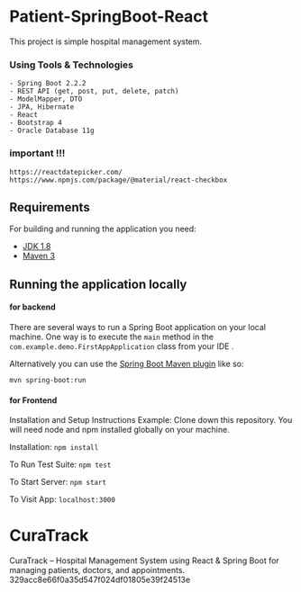 
# Patient-SpringBoot-React

This project is simple hospital management system. 

### Using Tools & Technologies
``` 
- Spring Boot 2.2.2
- REST API (get, post, put, delete, patch)
- ModelMapper, DTO
- JPA, Hibernate
- React
- Bootstrap 4
- Oracle Database 11g
```
### important !!!
```
https://reactdatepicker.com/
https://www.npmjs.com/package/@material/react-checkbox
```
## Requirements

For building and running the application you need:

- [JDK 1.8](http://www.oracle.com/technetwork/java/javase/downloads/jdk8-downloads-2133151.html)
- [Maven 3](https://maven.apache.org)

## Running the application locally
#### for backend
There are several ways to run a Spring Boot application on your local machine. One way is to execute the `main` method in the `com.example.demo.FirstAppApplication` class from your IDE .

Alternatively you can use the [Spring Boot Maven plugin](https://docs.spring.io/spring-boot/docs/current/reference/html/build-tool-plugins-maven-plugin.html) like so:

```shell
mvn spring-boot:run
```
#### for Frontend
Installation and Setup Instructions
Example:
Clone down this repository. You will need node and npm installed globally on your machine.

Installation:         `npm install`

To Run Test Suite:    `npm test`

To Start Server:      `npm start`

To Visit App:         `localhost:3000`

# CuraTrack
CuraTrack – Hospital Management System using React &amp; Spring Boot for managing patients, doctors, and appointments.
 329acc8e66f0a35d547f024df01805e39f24513e
